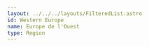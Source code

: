 ```yaml
---
layout: ../../../layouts/FilteredList.astro
id: Western Europe
name: Europe de l'Ouest
type: Region
---
```

